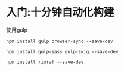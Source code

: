 # 入门:十分钟自动化构建

使用gulp

```
npm install gulp browser-sync --save-dev

npm install gulp-sass gulp-swig --save-dev

npm install rimraf --save-dev
```
